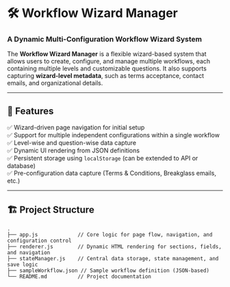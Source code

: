# 🛠️ Workflow Wizard Manager

### A Dynamic Multi-Configuration Workflow Wizard System

The **Workflow Wizard Manager** is a flexible wizard-based system that allows users to create, configure, and manage multiple workflows, each containing multiple levels and customizable questions. It also supports capturing **wizard-level metadata**, such as terms acceptance, contact emails, and organizational details.

---

## 🚀 Features

✅ Wizard-driven page navigation for initial setup  
✅ Support for multiple independent configurations within a single workflow  
✅ Level-wise and question-wise data capture  
✅ Dynamic UI rendering from JSON definitions  
✅ Persistent storage using `localStorage` (can be extended to API or database)  
✅ Pre-configuration data capture (Terms & Conditions, Breakglass emails, etc.)

---

## 🏗️ Project Structure

```text
.
├── app.js             // Core logic for page flow, navigation, and configuration control
├── renderer.js        // Dynamic HTML rendering for sections, fields, and navigation
├── stateManager.js    // Central data storage, state management, and save logic
├── sampleWorkflow.json // Sample workflow definition (JSON-based)
└── README.md          // Project documentation

